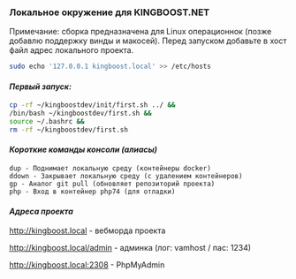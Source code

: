 ### Локальное окружение для KINGBOOST.NET ###

Примечание: сборка предназначена для Linux операционнок (позже добавлю поддержку винды и макосей). Перед запуском добавьте в хост файл адрес локального проекта.

```bash
sudo echo '127.0.0.1 kingboost.local' >> /etc/hosts
```

#### *Первый запуск:* ####
```bash
cp -rf ~/kingboostdev/init/first.sh ../ &&
/bin/bash ~/kingboostdev/first.sh &&
source ~/.bashrc &&
rm -rf ~/kingboostdev/first.sh
```
#### *Короткие команды консоли (алиасы)* ####

```
dup - Поднимает локальную среду (контейнеры docker)
ddown - Закрывает локальную среду (с удалением контейнеров)
gp - Аналог git pull (обновляет репозиторий проекта)
php - Вход в контейнер php74 (для отладки)
```

#### *Адреса проекта* ####

http://kingboost.local - вебморда проекта

http://kingboost.local/admin - админка (лог: vamhost / пас: 1234)

http://kingboost.local:2308 - PhpMyAdmin